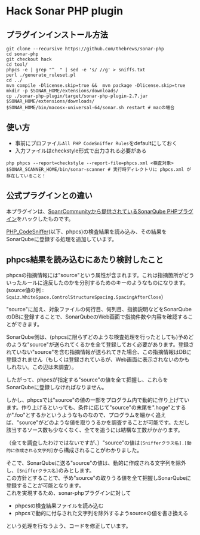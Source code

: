 Hack Sonar PHP plugin
=========================

プラグインインストール方法
--------------------------------

```
git clone --recursive https://github.com/thebrews/sonar-php
cd sonar-php
git checkout hack
cd tool/
phpcs -e | grep "^  " | sed -e 's/ //g' > sniffs.txt
perl ./generate_ruleset.pl
cd ../
mvn compile -Dlicense.skip=true &&  mvn package -Dlicense.skip=true
mkdir -p $SONAR_HOME/extensions/downloads/
cp ./sonar-php-plugin/target/sonar-php-plugin-2.7.jar $SONAR_HOME/extensions/downloads/
$SONAR_HOME/bin/macosx-universal-64/sonar.sh restart # macの場合
```

使い方
-------

- 事前にプロファイル`All PHP CodeSniffer Rules`をdefaultにしておく
- 入力ファイルはcheckstyle形式で出力される必要がある

```
php phpcs --report=checkstyle --report-file=phpcs.xml <検査対象>
$SONAR_SCANNER_HOME/bin/sonar-scanner # 実行時ディレクトリに phpcs.xml が存在していること！
```

公式プラグインとの違い
-----------------------

本プラグインは、[SoanrCommunityから提供されているSonarQube PHPプラグイン](https://github.com/SonarCommunity/sonar-php)をハックしたものです。

[PHP_CodeSniffer](https://github.com/squizlabs/PHP_CodeSniffer)(以下、phpcs)の検査結果を読み込み、その結果をSonarQubeに登録する処理を追加しています。

phpcs結果を読み込むにあたり検討したこと
---------------------------------------------

phpcsの指摘情報には"source"という属性が含まれます。これは指摘箇所がどういったルールに違反したのかを分別するためのキーのようなものになります。
(source値の例 : `Squiz.WhiteSpace.ControlStructureSpacing.SpacingAfterClose`)

"source"に加え、対象ファイルの何行目、何列目、指摘説明などをSonarQubeのDBに登録することで、SonarQubeのWeb画面で指摘件数や内容を確認することができます。

SonarQube側は、(phpcsに限らずどのような検査処理を行ったとしても)予めどのような"source"が送られてくるかを全て登録しておく必要があります。登録されていない"source"を含む指摘情報が送られてきた場合、この指摘情報はDBに登録されません（もしくは登録されているが、Web画面に表示されないのかもしれない。この辺は未調査）。

したがって、phpcsが指定する"source"の値を全て把握し、これらをSonarQubeに登録しなければなりません。

しかし、phpcsでは"source"の値の一部をプログラム内で動的に作り上げています。作り上げるといっても、条件に応じて"source"の末尾を".hoge"とするか".foo"とするかというようなものなので、プログラムを細かく追えば、"source"がどのような値を取りうるかを調査することが可能です。ただし該当するソース数も少なくなく、全てを追うには結構な工数がかかります。

（全てを調査したわけではないですが、）"source"の値は`[Snifferクラス名].[動的に作成される文字列]`から構成されることがわかりました。

そこで、SonarQubeに送る"source"の値は、動的に作成される文字列を除外し、`[Snifferクラス名]`のみとします。  
この方針とすることで、予め"source"の取りうる値を全て把握しSonarQubeに登録することが可能となります。  
これを実現するため、sonar-phpプラグインに対して

- phpcsの検査結果ファイルを読み込む
- phpcsで動的に付与された文字列を除外するようsourceの値を書き換える

という処理を行なうよう、コードを修正しています。

